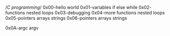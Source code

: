 /*C programming*/
0x00-hello world
0x01-variables if else while
0x02-functions nested loops
0x03-debugging
0x04-more functions nested loops
0x05-pointers arrays strings
0x06-pointers arrays strings

0x0A-argc argv
